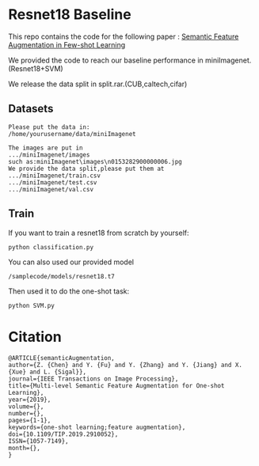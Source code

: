 # Resnet18 Baseline

This repo contains the code for the following paper : [Semantic Feature Augmentation in Few-shot Learning](https://arxiv.org/abs/1804.05298)



We provided the code to reach our baseline performance in miniImagenet.(Resnet18+SVM)



We release the data split in split.rar.(CUB,caltech,cifar)

## Datasets

```
Please put the data in:
/home/yourusername/data/miniImagenet

The images are put in 
.../miniImagenet/images
such as:miniImagenet\images\n0153282900000006.jpg
We provide the data split,please put them at 
.../miniImagenet/train.csv
.../miniImagenet/test.csv
.../miniImagenet/val.csv
```

## Train

If you want to train a resnet18 from scratch by yourself:

```
python classification.py
```

You can also used our provided model 

```
/samplecode/models/resnet18.t7
```

Then used it to do the one-shot task:

```
python SVM.py
```

# Citation 
```
@ARTICLE{semanticAugmentation, 
author={Z. {Chen} and Y. {Fu} and Y. {Zhang} and Y. {Jiang} and X. {Xue} and L. {Sigal}}, 
journal={IEEE Transactions on Image Processing}, 
title={Multi-level Semantic Feature Augmentation for One-shot Learning}, 
year={2019}, 
volume={}, 
number={}, 
pages={1-1}, 
keywords={one-shot learning;feature augmentation}, 
doi={10.1109/TIP.2019.2910052}, 
ISSN={1057-7149}, 
month={},
}
```
